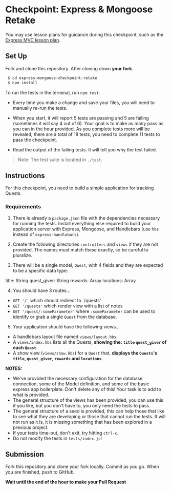 # Checkpoint: Express & Mongoose Retake

You may use lesson plans for guidance during this checkpoint, such as the [Express MVC lesson plan](https://git.generalassemb.ly/ga-wdi-lessons/express-mongoose).

## Set Up

Fork and clone this repository. After cloning down **your fork**...

```bash
 $ cd express-mongoose-checkpoint-retake
 $ npm install
```

To run the tests in the terminal, run `npm test`.
  - Every time you make a change and save your files, you will need to manually re-run the tests.
  - When you start, it will report 5 tests are passing and 5 are failing (sometimes it will say 4 out of  6). Your goal is to make as many pass as you can in the hour provided. As you complete tests more will be revealed, there are a total of 18 tests, you need to complete 11 tests to pass the checkpoint.

  - Read the output of the failing tests. It will tell you why the test failed.

> Note: The test suite is located in `./test`. 

## Instructions

For this checkpoint, you need to build a simple application for tracking Quests.

### Requirements

1. There is already a `package.json` file with the dependencies necessary for running the tests. Install everything else required to build your application server with Express, Mongoose, and Handlebars (use `hbs` instead of `express-handlebars`).

2. Create the following directories `controllers` and `views` if they are not provided. The names must match these exactly, so be careful to pluralize.

3. There will be a single model, `Quest`, with 4 fields and they are expected to be a specific data type: 

  title: String
  quest_giver: String
  rewards: Array
  locations: Array

4. You should have 3 routes...
  - `GET '/'` which should redirect to `/quests'
  - `GET '/quests'` which render view with a list of notes
  - `GET '/quest/:someParameter'` where `:someParameter` can be used to identify or grab a single `Quest` from the database.

5. Your application should have the following views...

  - A handlebars layout file named `views/layout.hbs`.
  - A `views/index.hbs` lists all the Quests, 
  **showing the: `title` `quest_giver` of each `Quest`**.
  - A show view (`views/show.hbs`) for a `Quest` that, 
  **displays the `Quests`'s `title`, `quest_giver`,  `rewards` and `locations`**.

**NOTES:**

* We've provided the necessary configuration for the database connection, some of the Model definition, and some of the basic express app boilerplate. Don't delete any of this! Your task is to add to what is provided.
* The general structure of the views has been provided, you can use this if you like, but you don't have to, you only need the tests to pass.
* The general structure of a seed is provided, this can help those that like to see what they are developing or those that cannot run the tests. It will not run as it is, it is missing something that has been explored in a previous project.
* If your tests time-out, don't exit, try hitting `ctrl-c`.
* Do not modify the tests in `tests/index.js`!

## Submission

Fork this repository and clone your fork locally. Commit as you go. When you are finished, push to GitHub.

**Wait until the end of the hour to make your Pull Request**
